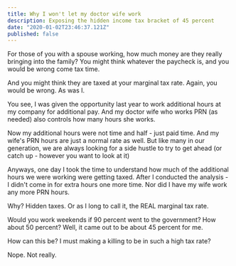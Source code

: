 ```yaml
---
title: Why I won't let my doctor wife work
description: Exposing the hidden income tax bracket of 45 percent
date: "2020-01-02T23:46:37.121Z"
published: false
---
```

For those of you with a spouse working, 
how much money are they really bringing into the family? You might think whatever the paycheck is,
and you would be wrong come tax time.

And you might think they are taxed at your marginal tax rate. Again, you would be wrong. As was I.

You see, I was given the opportunity last year to work additional hours at my company
for additional pay.  And my doctor wife who works PRN (as needed) also controls how many hours
she works. 

Now my additional hours were not time and half - just paid time. And my wife's PRN hours are just
a normal rate as well.  But like many in our generation, we are always looking for a side hustle to 
try to get ahead (or catch up - however you want to look at it)

Anyways, one day I took the time to understand how much of the additional hours we were working
were getting taxed.  After I conducted the analysis - I didn't come in for extra hours one more time.
Nor did I have my wife work any more PRN hours.

Why? Hidden taxes.  Or as I long to call it, the REAL marginal tax rate.

Would you work weekends if 90 percent went to the government? How about 50 percent? Well, 
it came out to be about 45 percent for me.

How can this be? I must making a killing to be in such a high tax rate?

Nope.  Not really.
